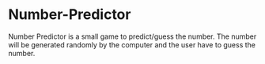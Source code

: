 # Number-Predictor
Number Predictor is a small game to predict/guess the number. The number will be generated randomly by the computer and the user have to guess the number.
